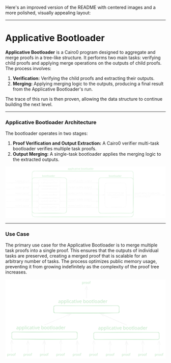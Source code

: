 Here's an improved version of the README with centered images and a more polished, visually appealing layout:

---

# Applicative Bootloader

**Applicative Bootloader** is a Cairo0 program designed to aggregate and merge proofs in a tree-like structure. It performs two main tasks: verifying child proofs and applying merge operations on the outputs of child proofs. The process involves:

1. **Verification:** Verifying the child proofs and extracting their outputs.
2. **Merging:** Applying merging logic to the outputs, producing a final result from the Applicative Bootloader's run.

The trace of this run is then proven, allowing the data structure to continue building the next level.

---

### Applicative Bootloader Architecture

The bootloader operates in two stages:

1. **Proof Verification and Output Extraction:** A Cairo0 verifier multi-task bootloader verifies multiple task proofs.
2. **Output Merging:** A single-task bootloader applies the merging logic to the extracted outputs.

<p align="center">
  <img src=".github/assets/applicative_bootloader.svg" alt="Applicative Bootloader Structure" width="800"/>
</p>

---

### Use Case

The primary use case for the Applicative Bootloader is to merge multiple task proofs into a single proof. This ensures that the outputs of individual tasks are preserved, creating a merged proof that is scalable for an arbitrary number of tasks. The process optimizes public memory usage, preventing it from growing indefinitely as the complexity of the proof tree increases.

<p align="center">
  <img src=".github/assets/proof_merging.svg" alt="Proof Merging" width="800"/>
</p>
